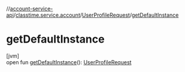 //[account-service-api](../../../index.md)/[classtime.service.account](../index.md)/[UserProfileRequest](index.md)/[getDefaultInstance](get-default-instance.md)

# getDefaultInstance

[jvm]\
open fun [getDefaultInstance](get-default-instance.md)(): [UserProfileRequest](index.md)
